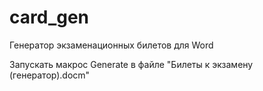 # card_gen
Генератор экзаменационных билетов для Word

Запускать макрос Generate в файле "Билеты к экзамену (генератор).docm"

